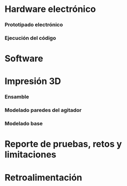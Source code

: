 # Hardware electrónico
### Prototipado electrónico


### Ejecución del código



# Software


# Impresión 3D
### Ensamble


### Modelado paredes del agitador


### Modelado base



# Reporte de pruebas, retos y limitaciones



# Retroalimentación
